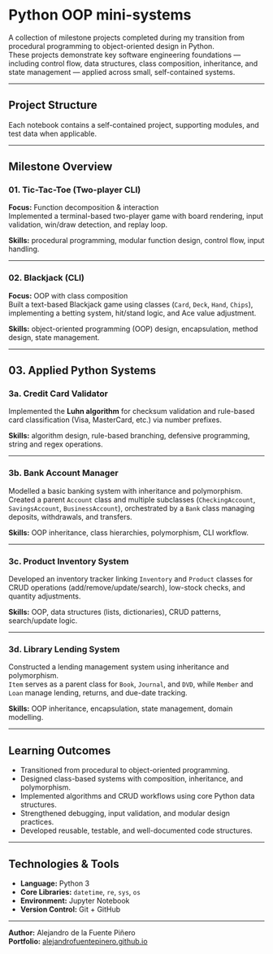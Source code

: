 # Python OOP mini-systems

A collection of milestone projects completed during my transition from procedural programming to object-oriented design in Python.  
These projects demonstrate key software engineering foundations — including control flow, data structures, class composition, inheritance, and state management — applied across small, self-contained systems.

---

## Project Structure
Each notebook contains a self-contained project, supporting modules, and test data when applicable.


---

## Milestone Overview

### **01. Tic-Tac-Toe (Two-player CLI)**
**Focus:** Function decomposition & interaction  
Implemented a terminal-based two-player game with board rendering, input validation, win/draw detection, and replay loop.

**Skills:** procedural programming, modular function design, control flow, input handling.

---

### **02. Blackjack (CLI)**
**Focus:** OOP with class composition  
Built a text-based Blackjack game using classes (`Card`, `Deck`, `Hand`, `Chips`), implementing a betting system, hit/stand logic, and Ace value adjustment.

**Skills:** object-oriented programming (OOP) design, encapsulation, method design, state management.

---

## 03. Applied Python Systems

### **3a. Credit Card Validator**
Implemented the **Luhn algorithm** for checksum validation and rule-based card classification (Visa, MasterCard, etc.) via number prefixes.

**Skills:** algorithm design, rule-based branching, defensive programming, string and regex operations.

---

### **3b. Bank Account Manager**
Modelled a basic banking system with inheritance and polymorphism.  
Created a parent `Account` class and multiple subclasses (`CheckingAccount`, `SavingsAccount`, `BusinessAccount`), orchestrated by a `Bank` class managing deposits, withdrawals, and transfers.

**Skills:** OOP inheritance, class hierarchies, polymorphism, CLI workflow.

---

### **3c. Product Inventory System**
Developed an inventory tracker linking `Inventory` and `Product` classes for CRUD operations (add/remove/update/search), low-stock checks, and quantity adjustments.

**Skills:** OOP, data structures (lists, dictionaries), CRUD patterns, search/update logic.

---

### **3d. Library Lending System**
Constructed a lending management system using inheritance and polymorphism.  
`Item` serves as a parent class for `Book`, `Journal`, and `DVD`, while `Member` and `Loan` manage lending, returns, and due-date tracking.

**Skills:** OOP inheritance, encapsulation, state management, domain modelling.

---

## Learning Outcomes
- Transitioned from procedural to object-oriented programming.
- Designed class-based systems with composition, inheritance, and polymorphism.
- Implemented algorithms and CRUD workflows using core Python data structures.
- Strengthened debugging, input validation, and modular design practices.
- Developed reusable, testable, and well-documented code structures.

---

## Technologies & Tools
- **Language:** Python 3  
- **Core Libraries:** `datetime`, `re`, `sys`, `os`  
- **Environment:** Jupyter Notebook
- **Version Control:** Git + GitHub  


---

**Author:** Alejandro de la Fuente Piñero  
**Portfolio:** [alejandrofuentepinero.github.io](https://alejandrofuentepinero.github.io/datascience/) 


